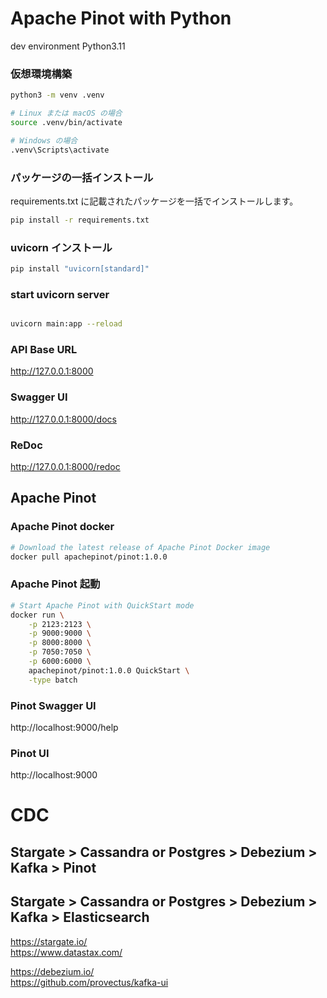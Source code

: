 # Apache Pinot with Python

dev environment
Python3.11

### 仮想環境構築
```bash
python3 -m venv .venv

# Linux または macOS の場合
source .venv/bin/activate 

# Windows の場合
.venv\Scripts\activate   
```
### パッケージの一括インストール
requirements.txt に記載されたパッケージを一括でインストールします。
```bash
pip install -r requirements.txt
```

### uvicorn インストール
```bash
pip install "uvicorn[standard]"
```

### start uvicorn server
```bash

uvicorn main:app --reload
```
### API Base URL
http://127.0.0.1:8000

### Swagger UI
http://127.0.0.1:8000/docs

### ReDoc
http://127.0.0.1:8000/redoc

## Apache Pinot
### Apache Pinot docker
```bash 
# Download the latest release of Apache Pinot Docker image
docker pull apachepinot/pinot:1.0.0
```
### Apache Pinot 起動
```bash
# Start Apache Pinot with QuickStart mode
docker run \
    -p 2123:2123 \
    -p 9000:9000 \
    -p 8000:8000 \
    -p 7050:7050 \
    -p 6000:6000 \
    apachepinot/pinot:1.0.0 QuickStart \
    -type batch
  ```

### Pinot Swagger UI
http://localhost:9000/help

### Pinot UI
http://localhost:9000

# CDC
## Stargate > Cassandra or Postgres > Debezium > Kafka > Pinot

## Stargate > Cassandra  or Postgres > Debezium > Kafka >  Elasticsearch

https://stargate.io/  
https://www.datastax.com/  

https://debezium.io/  
https://github.com/provectus/kafka-ui  